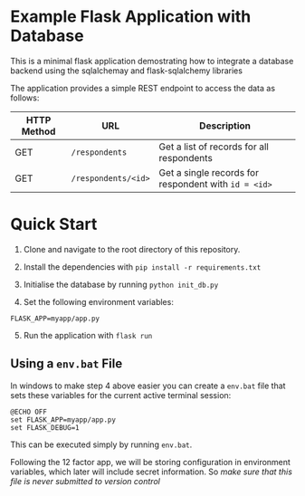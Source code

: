 # Example Flask Application with Database

This is a minimal flask application demostrating how to integrate a database backend using the sqlalchemay and flask-sqlalchemy libraries

The application provides a simple REST endpoint to access the data as follows:

|HTTP Method | URL | Description |
|------------|-----|-------------|
| GET | `/respondents`| Get a list of records for all respondents |
| GET | `/respondents/<id>` | Get a single records for respondent with `id = <id>` |

# Quick Start

1. Clone and navigate to the root directory of this repository.

2. Install the dependencies with `pip install -r requirements.txt`

3. Initialise the database by running `python init_db.py`

4. Set the following environment variables:
```
FLASK_APP=myapp/app.py
```

5. Run the application with `flask run`


## Using a `env.bat` File

In windows to make step 4 above easier you can create a `env.bat` file that sets these variables for the current active
terminal session:

```
@ECHO OFF
set FLASK_APP=myapp/app.py
set FLASK_DEBUG=1
```

This can be executed simply by running `env.bat`.

Following the 12 factor app, we will be storing configuration in environment variables, which later will include secret
information. So *make sure that this file is never submitted to version control*
